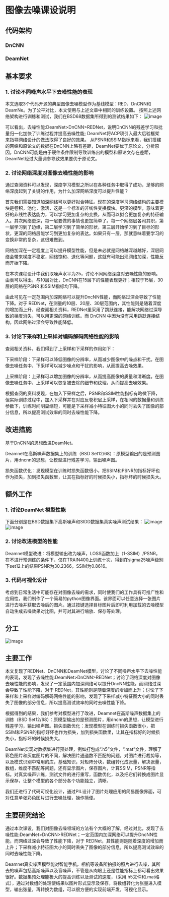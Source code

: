# 图像去噪课设说明
## 代码架构
### DnCNN

### DeamNet


## 基本要求
### 1. 讨论不同噪声水平下去噪性能的表现
  本文选取3个代码开源的典型图像去噪模型作为基线模型：RED、DnCNN和DeamNe。为了公平对比，本文使用与上述文章中相同的训练设置。
  按照上述网络架构进行训练和测试，我们在BSD68数据集所得到的测试结果如下：
![image](https://github.com/jiahua2023421/dncnn/assets/70991729/5f08b9fb-c953-4e1d-b1c5-d514069bf036)
  
  可以看出，去噪性能:DeamNet>DnCNN>REDNet，说明DnCNN的残差学习和批量归一化加快了训练过程并提高去噪性能; DeamNet将ACP项引入最大后验框架来指导网络设计的做法取得了良好的效果。
  从PSNR和SSIM指标来看，我们搭建的网络和原论文的数据在DnCNN上略有差距，DeamNet要优于原论文，分析原因，DnCNN可能是由于硬件条件限制导致训练出的模型和原论文存在差距，DeamNet经过大量调参导致效果要优于原论文。

### 2. 讨论网络深度对图像去噪性能的影响
  通过查阅资料可以发现，深度学习模型之所以在各种任务中取得了成功，足够的网络深度起到了关键的作用，为什么加深网络深度可以提升性能？
	
  首先我们需要知道加深网络可以更好拟合特征。现在的深度学习网络结构的主要模块是卷积，池化，激活，这是一个标准的非线性变换模块。更深的模型，意味着更好的非线性表达能力，可以学习更加复杂的变换，从而可以拟合更加复杂的特征输入。其次网络更深，每一层要做的事情也更加简单了。每一个网络层各司其职，第一层学习到了边缘，第二层学习到了简单的形状，第三层开始学习到了目标的形状，更深的网络层能学习到更加复杂的表达。如果只有一层，那就意味着要学习的变换非常的复杂，这很难做到。
	
  网络加深在一定程度上可以提升模型性能，但是未必就是网络越深越越好，深层网络会带来梯度不稳定，网络饱和、退化等问题，这就有可能出现网络加深，性能反而开始下降。
	
  在本次课程设计中我们取噪声水平为25，讨论不同网络深度对去噪性能的影响。由表可以得出，与10层对比，DnCNN在15层下的性能表现更好；相较于15层，30层的网络在PSNR 和SSIM指标均下降。
	
  由此可见在一定范围内加深网络可以提升DncNN性能，而网络过深会导致了性能下降。对于 REDNet，在测量的10层、20层、30层范围内，其性能则是随着深度的增加而上升，经查阅相关资料，REDNet里采用了跳跃连接，能解决网络过深导致的梯度消失，可以用更深的网络训练。而 DnCNN 中因为没有采用跳跃连接结构，因此网络过深会导致性能降低。
  
### 3. 讨论下采样和上采样对编码解码网络性能的影响
  查阅相关资料，我们得到了上采样和下采样的作用如下：
	
  下采样阶段：下采样可以降低图像的分辨率，从而减少图像中的噪点和干扰。在图像去噪任务中，下采样可以减少噪点和干扰的影响，从而提高去噪效果。
	
  上采样阶段：上采样可以增加图像的分辨率，从而提高图像的质量和清晰度。在图像去噪任务中，上采样可以恢复被去除的细节和纹理，从而提高去噪效果。
	
  根据查阅的资料发现，在加入下采样之后，PSNR和SSIM性能指标有略微下降，但实际训练过程中，加入下采样并在对应反卷积层上采样，在相同的数据量和训练参数下，训练时间明显缩短，可能是下采样减小特征图大小的同时丢失了图像的部分信息，所以提高测试效率的同时去噪性能下降。

## 改进措施
  基于DnCNN的思想改进DeamNet。
  
  Deamnet在高斯噪声数据集上的训练（BSD Set12/68）：原模型输出的是预测图片，用dncnn的思想，让模型进行残差学习，输出噪声图。
   	
   损失函数优化：发现模型在训练时损失函数很小，把SSIM和PSNR的指标好坏也作为损失，加到损失函数里，让其在指标好的时候损失小，指标坏的时候损失大。


## 额外工作
### 1. 讨论DeamNet 模型性能
下面分别是在BSD数据集下高斯噪声和SIDD数据集真实噪声测试结果：
![image](https://github.com/jiahua2023421/dncnn/assets/70991729/406e25fb-1910-4aef-9a89-fffdba4e8b3b)
![image](https://github.com/jiahua2023421/dncnn/assets/70991729/5a4c527d-0cd1-4118-9459-a6be02e95d10)

### 2. 讨论改进模型的性能
Deamnet模型改进：将模型输出改为噪声，LOSS函数加上（1-SSIM）/PSNR，在不进行预训练的条件下，仅在TRAIN400上训练十次，得到在sigma25噪声级别下set12上的结果PSNR为30.2366，SSIM为0.8616。

### 3. 代码可视化设计
考虑到日常生活中可能存在对图像去噪的需求，同时使我们的工作具有可推广性和应用性，我们制作了一个简易的python图像界面。该界面可以任意选择一张图片进行去噪并获取去噪后的图片。通过按键选择目标图片后即可利用加载的去噪模型自动生成去噪效果对比图，并可对其进行缩放、保存等处理。


## 分工
![image](https://github.com/jiahua2023421/dncnn/assets/70991729/f3a940a7-7cef-48ba-b7d1-740a9c050333)

## 主要工作
  本文复现了REDNet、DnCNN和DeamNet模型，讨论了不同噪声水平下去噪性能的表现，发现了去噪性能:DeamNet>DnCNN>REDNet；讨论了网络深度对图像去噪性能的影响，发现了一定范围内加深网络可以提升DncNN性能，而网络过深会导致了性能下降，对于 REDNet，其性能则是随着深度的增加而上升；讨论了下采样和上采样对编码解码网络性能的影响，发现了下采样减小特征图大小的同时丢失了图像的部分信息，所以提高测试效率的同时去噪性能下降。
	
  根据得到的结果，我们参考对模型进行了改进，Deamnet在高斯噪声数据集上的训练（BSD Set12/68）：原模型输出的是预测图片，用dncnn的思想，让模型进行残差学习，输出噪声图。损失函数优化：发现模型在训练时损失函数很小，把SSIM和PSNR的指标好坏也作为损失，加到损失函数里，让其在指标好的时候损失小，指标坏的时候损失大。
	
  DeamNet实现对数据集进行预处理，例如打包成“.h5”文件，“.mat”文件，理解了彩色图片和灰度图片的不同，解决图片通道数不匹配的问题，对图片进行裁剪等，以及模式识别中常用的库，基础知识，对矩阵分块，数组转化成张量，解决张量，数组，维度不匹配等问题，还有显示图片，保存图片，计算SSIM，PSNR等指标。对真实噪声训练，测试文件的进行重写，函数优化，以及把它们转换成图片显示保存，让整个模型的各个部分各个功能独立，清晰。
	
  我们还进行了代码可视化设计，通过PIL设计了图片处理应用的简易图像界面，可对任意单张彩色图片进行去噪处理，操作简便。
## 主要研究结论
  通过本次课设，我们对图像去噪领域的方法有个大概的了解，经过对比，发现了去噪性能:DeamNet>DnCNN>REDNet；一定范围内加深网络可以提升DncNN性能，而网络过深会导致了性能下降，对于 REDNet，其性能则是随着深度的增加而上升；下采样减小特征图大小的同时丢失了图像的部分信息，所以提高测试效率的同时去噪性能下降。
	
  Deamnet真实噪声模型能对智能手机，相机等设备所拍摄的照片进行去噪，其所去的噪声包括高斯噪声以及盲噪声，不管是从肉眼上还是性能指标上都可看出效果很好。数据集预处理能极大的提高训练以及测试的速度，（采用.h5文件和.mat格式），通过对数组的处理使结果以图片形式显示及保存，将数组转化为张量进入模型，输出张量，再转换为数组，可以很方便的实现前端开发，可视化显示。
